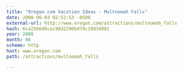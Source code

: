 ```yaml
---
title: "Oregon.com Vacation Ideas - Multnomah Falls"
date: 2008-06-03 02:52:53 -0500
external-url: http://www.oregon.com/attractions/multnomah_falls
hash: 6ca2566d6cac98d2298b47dc19d34981
year: 2008
month: 06
scheme: http
host: www.oregon.com
path: /attractions/multnomah_falls

---
```




